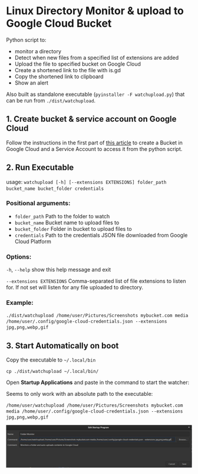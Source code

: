 # Linux Directory Monitor & upload to Google Cloud Bucket

Python script to:

- monitor a directory
- Detect when new files from a specified list of extensions are added
- Upload the file to specified bucket on Google Cloud
- Create a shortened link to the file with is.gd
- Copy the shortened link to clipboard
- Show an alert

Also built as standalone executable (`pyinstaller -F watchupload.py`) that can be run from `./dist/watchupload`.

## 1. Create bucket & service account on Google Cloud

Follow the instructions in the first part of [this article](https://medium.com/google-cloud/automating-google-cloud-storage-management-with-python-92ba64ec8ea8)
to create a Bucket in Google Cloud and a Service Account to access it from the python script.

## 2. Run Executable

usage: `watchupload [-h] [--extensions EXTENSIONS] folder_path bucket_name bucket_folder credentials`

### Positional arguments:

- `folder_path`  Path to the folder to watch
- `bucket_name`  Bucket name to upload files to
- `bucket_folder`  Folder in bucket to upload files to
- `credentials` Path to the credentials JSON file downloaded from Google Cloud Platform

### Options:
`-h`, `--help` show this help message and exit

`--extensions EXTENSIONS`
Comma-separated list of file extensions to listen for.  If not set will listen for any file uploaded to directory.

### Example:
```
./dist/watchupload /home/user/Pictures/Screenshots mybucket.com media /home/user/.config/google-cloud-credentials.json --extensions jpg,png,webp,gif
```

## 3. Start Automatically on boot
Copy the executable to `~/.local/bin`

```
cp ./dist/watchupload ~/.local/bin/
```

Open **Startup Applications** and paste in the command to start the watcher:

Seems to only work with an absolute path to the executable:

```
/home/user/watchupload /home/user/Pictures/Screenshots mybucket.com media /home/user/.config/google-cloud-credentials.json --extensions jpg,png,webp,gif
```

![./media/StartupApplications.jpg](./media/StartupApplications.jpg)


